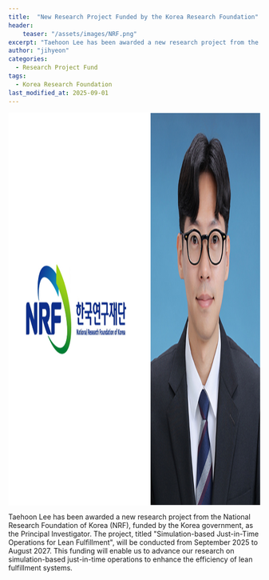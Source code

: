 ```yaml
---
title:  "New Research Project Funded by the Korea Research Foundation"
header:
    teaser: "/assets/images/NRF.png"
excerpt: "Taehoon Lee has been awarded a new research project from the National Research Foundation of Korea."
author: "jihyeon"
categories:
  - Research Project Fund
tags:
  - Korea Research Foundation
last_modified_at: 2025-09-01
---
```

<img align="center" width="746" height="784" style="border: 1px solid white" src="/assets/images/NRF.png">

Taehoon Lee has been awarded a new research project from the National Research Foundation of Korea (NRF), funded by the Korea government, as the Principal Investigator. The project, titled "Simulation-based Just-in-Time Operations for Lean Fulfillment", will be conducted from September 2025 to August 2027. This funding will enable us to advance our research on simulation-based just-in-time operations to enhance the efficiency of lean fulfillment systems.

